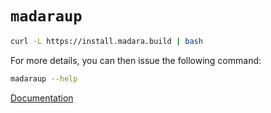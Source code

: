 # `madaraup`

```sh
curl -L https://install.madara.build | bash
```

For more details, you can then issue the following command:

```sh
madaraup --help
```

[Documentation](https://docs.madara.build/)
